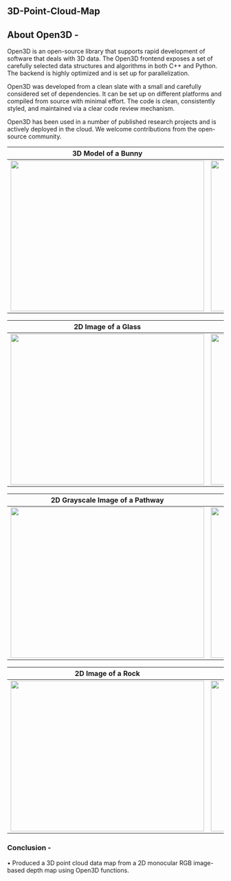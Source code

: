 ## 3D-Point-Cloud-Map

## About Open3D - 
Open3D is an open-source library that supports rapid development of software that deals with 3D data. The Open3D frontend exposes a set of carefully selected data structures and algorithms in both C++ and Python. The backend is highly optimized and is set up for parallelization. 

Open3D was developed from a clean slate with a small and carefully considered set of dependencies. It can be set up on different platforms and compiled from source with minimal effort. The code is clean, consistently styled, and maintained via a clear code review mechanism. 

Open3D has been used in a number of published research projects and is actively deployed in the cloud. We welcome contributions from the open-source community.

  3D Model of a Bunny     |  Point Cloud Data of the Bunny|
| :-----------: | :-----------: |
|   <image src="https://github.com/souvik0306/3D-Point-Cloud-Map/blob/main/Media/Bunny_3D.jpg" width="450" height="350"> | <image src="https://github.com/souvik0306/3D-Point-Cloud-Map/blob/main/Media/Bunny_3D_pcd.jpg" width="450" height="350">    |

  2D Image of a Glass     | Point Cloud Data of the Glass  |
| :-----------: | :-----------: |
|   <image src="https://github.com/souvik0306/3D-Point-Cloud-Map/blob/main/Media/bottle.jpg" width="450" height="350"> | <image src="https://github.com/souvik0306/3D-Point-Cloud-Map/blob/main/Media/point_cloud_bottle.jpg" width="450" height="350">    |

 2D Grayscale Image of a Pathway    | 3D Point Cloud Data of the Pathway |
| :-----------: | :-----------: |
|   <image src="https://github.com/souvik0306/3D-Point-Cloud-Map/blob/main/Media/path.jpg" width="450" height="350"> | <image src="https://github.com/souvik0306/3D-Point-Cloud-Map/blob/main/Media/point_cloud_path.jpg" width="450" height="350">    |

 2D Image of a Rock    | 3D Point Cloud Data of the Rock |
| :-----------: | :-----------: |
|   <image src="https://github.com/souvik0306/3D-Point-Cloud-Map/blob/main/Media/pole.jpeg" width="450" height="350"> | <image src="https://github.com/souvik0306/3D-Point-Cloud-Map/blob/main/Media/point_cloud_rock.jpg" width="450" height="350">    |
### Conclusion - 

• Produced a 3D point cloud data map from a 2D monocular RGB image-based depth map using Open3D functions. 